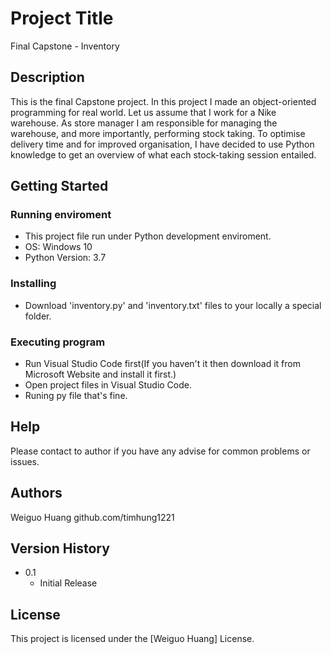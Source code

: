 # Project Title

Final Capstone - Inventory

## Description

This is the final Capstone project. In this project I made an object-oriented programming for real world. 
Let us assume that I work for a Nike warehouse. As store manager I am responsible for managing the warehouse, and more importantly, performing stock taking. To optimise delivery time and for improved organisation, I have decided to use Python knowledge to get an overview of what each stock-taking session entailed.

## Getting Started

### Running enviroment

* This project file run under Python development enviroment.
* OS: Windows 10
* Python Version: 3.7

### Installing

* Download 'inventory.py' and 'inventory.txt' files to your locally a special folder.

### Executing program

* Run Visual Studio Code first(If you haven't it then download it from Microsoft Website and install it first.) 
* Open project files in Visual Studio Code. 
* Runing py file that's fine.

## Help

Please contact to author if you have any advise for common problems or issues.

## Authors

Weiguo Huang
github.com/timhung1221

## Version History

* 0.1
    * Initial Release

## License

This project is licensed under the [Weiguo Huang] License.
